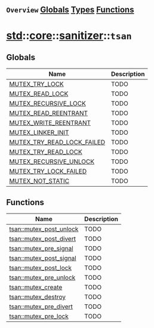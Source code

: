 ## `Overview` [Globals](./globals.md) [Types](./types.md) [Functions](./functions.md)
# [std](./../../../std.md)::[core](./../../core.md)::[sanitizer](./../sanitizer.md)::`tsan`
## Globals
|Name|Description|
|----|-----------|
|[MUTEX_TRY_LOCK](#todo)|TODO|
|[MUTEX_READ_LOCK](#todo)|TODO|
|[MUTEX_RECURSIVE_LOCK](#todo)|TODO|
|[MUTEX_READ_REENTRANT](#todo)|TODO|
|[MUTEX_WRITE_REENTRANT](#todo)|TODO|
|[MUTEX_LINKER_INIT](#todo)|TODO|
|[MUTEX_TRY_READ_LOCK_FAILED](#todo)|TODO|
|[MUTEX_TRY_READ_LOCK](#todo)|TODO|
|[MUTEX_RECURSIVE_UNLOCK](#todo)|TODO|
|[MUTEX_TRY_LOCK_FAILED](#todo)|TODO|
|[MUTEX_NOT_STATIC](#todo)|TODO|
## Functions
|Name|Description|
|----|-----------|
|[tsan::mutex_post_unlock](#todo)|TODO|
|[tsan::mutex_post_divert](#todo)|TODO|
|[tsan::mutex_pre_signal](#todo)|TODO|
|[tsan::mutex_post_signal](#todo)|TODO|
|[tsan::mutex_post_lock](#todo)|TODO|
|[tsan::mutex_pre_unlock](#todo)|TODO|
|[tsan::mutex_create](#todo)|TODO|
|[tsan::mutex_destroy](#todo)|TODO|
|[tsan::mutex_pre_divert](#todo)|TODO|
|[tsan::mutex_pre_lock](#todo)|TODO|

